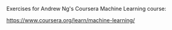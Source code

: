 Exercises for Andrew Ng's Coursera Machine Learning course:

https://www.coursera.org/learn/machine-learning/
